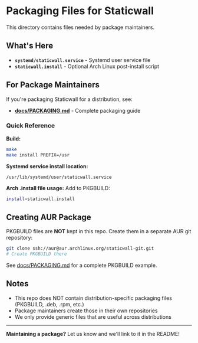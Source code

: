 # Packaging Files for Staticwall

This directory contains files needed by package maintainers.

## What's Here

- **`systemd/staticwall.service`** - Systemd user service file
- **`staticwall.install`** - Optional Arch Linux post-install script

## For Package Maintainers

If you're packaging Staticwall for a distribution, see:
- **[docs/PACKAGING.md](../docs/PACKAGING.md)** - Complete packaging guide

### Quick Reference

**Build:**
```bash
make
make install PREFIX=/usr
```

**Systemd service install location:**
```
/usr/lib/systemd/user/staticwall.service
```

**Arch .install file usage:**
Add to PKGBUILD:
```bash
install=staticwall.install
```

## Creating AUR Package

PKGBUILD files are **NOT** kept in this repo. Create them in a separate AUR git repository:

```bash
git clone ssh://aur@aur.archlinux.org/staticwall-git.git
# Create PKGBUILD there
```

See [docs/PACKAGING.md](../docs/PACKAGING.md) for a complete PKGBUILD example.

## Notes

- This repo does NOT contain distribution-specific packaging files (PKGBUILD, .deb, .rpm, etc.)
- Package maintainers create those in their own repositories
- We only provide generic files that are useful across distributions

---

**Maintaining a package?** Let us know and we'll link to it in the README!